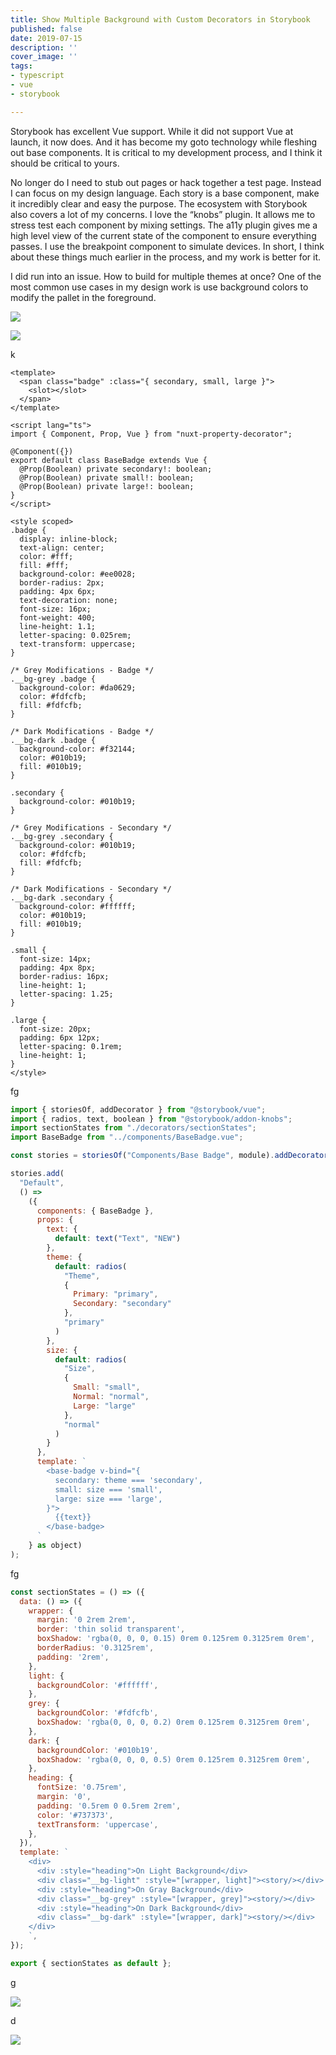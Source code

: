 ```yaml
---
title: Show Multiple Background with Custom Decorators in Storybook
published: false
date: 2019-07-15
description: ''
cover_image: ''
tags:
- typescript
- vue
- storybook

---
```

Storybook has excellent Vue support. While it did not support Vue at launch, it now does. And it has become my goto technology while fleshing out base components. It is critical to my development process, and I think it should be critical to yours.

No longer do I need to stub out pages or hack together a test page. Instead I can focus on my design language. Each story is a base component, make it incredibly clear and easy the purpose. The ecosystem with Storybook also covers a lot of my concerns. I love the “knobs” plugin. It allows me to stress test each component by mixing settings. The a11y plugin gives me a high level view of the current state of the component to ensure everything passes. I use the breakpoint component to simulate devices. In short, I think about these things much earlier in the process, and my work is better for it.

I did run into an issue. How to build for multiple themes at once? One of the most common use cases in my design work is use background colors to modify the pallet in the foreground.

![](/uploads/multiple_themes.png)

![](/uploads/badge-on-single-background.png)

k

```vue
<template>
  <span class="badge" :class="{ secondary, small, large }">
    <slot></slot>
  </span>
</template>

<script lang="ts">
import { Component, Prop, Vue } from "nuxt-property-decorator";

@Component({})
export default class BaseBadge extends Vue {
  @Prop(Boolean) private secondary!: boolean;
  @Prop(Boolean) private small!: boolean;
  @Prop(Boolean) private large!: boolean;
}
</script>

<style scoped>
.badge {
  display: inline-block;
  text-align: center;
  color: #fff;
  fill: #fff;
  background-color: #ee0028;
  border-radius: 2px;
  padding: 4px 6px;
  text-decoration: none;
  font-size: 16px;
  font-weight: 400;
  line-height: 1.1;
  letter-spacing: 0.025rem;
  text-transform: uppercase;
}

/* Grey Modifications - Badge */
.__bg-grey .badge {
  background-color: #da0629;
  color: #fdfcfb;
  fill: #fdfcfb;
}

/* Dark Modifications - Badge */
.__bg-dark .badge {
  background-color: #f32144;
  color: #010b19;
  fill: #010b19;
}

.secondary {
  background-color: #010b19;
}

/* Grey Modifications - Secondary */
.__bg-grey .secondary {
  background-color: #010b19;
  color: #fdfcfb;
  fill: #fdfcfb;
}

/* Dark Modifications - Secondary */
.__bg-dark .secondary {
  background-color: #ffffff;
  color: #010b19;
  fill: #010b19;
}

.small {
  font-size: 14px;
  padding: 4px 8px;
  border-radius: 16px;
  line-height: 1;
  letter-spacing: 1.25;
}

.large {
  font-size: 20px;
  padding: 6px 12px;
  letter-spacing: 0.1rem;
  line-height: 1;
}
</style>
```

fg

```js
import { storiesOf, addDecorator } from "@storybook/vue";
import { radios, text, boolean } from "@storybook/addon-knobs";
import sectionStates from "./decorators/sectionStates";
import BaseBadge from "../components/BaseBadge.vue";

const stories = storiesOf("Components/Base Badge", module).addDecorator(sectionStates);

stories.add(
  "Default",
  () =>
    ({
      components: { BaseBadge },
      props: {
        text: {
          default: text("Text", "NEW")
        },
        theme: {
          default: radios(
            "Theme",
            {
              Primary: "primary",
              Secondary: "secondary"
            },
            "primary"
          )
        },
        size: {
          default: radios(
            "Size",
            {
              Small: "small",
              Normal: "normal",
              Large: "large"
            },
            "normal"
          )
        }
      },
      template: `
        <base-badge v-bind="{
          secondary: theme === 'secondary',
          small: size === 'small',
          large: size === 'large',
        }">
          {{text}}
        </base-badge>
      `
    } as object)
);
```

fg

```js
const sectionStates = () => ({
  data: () => ({
    wrapper: {
      margin: '0 2rem 2rem',
      border: 'thin solid transparent',
      boxShadow: 'rgba(0, 0, 0, 0.15) 0rem 0.125rem 0.3125rem 0rem',
      borderRadius: '0.3125rem',
      padding: '2rem',
    },
    light: {
      backgroundColor: '#ffffff',
    },
    grey: {
      backgroundColor: '#fdfcfb',
      boxShadow: 'rgba(0, 0, 0, 0.2) 0rem 0.125rem 0.3125rem 0rem',
    },
    dark: {
      backgroundColor: '#010b19',
      boxShadow: 'rgba(0, 0, 0, 0.5) 0rem 0.125rem 0.3125rem 0rem',
    },
    heading: {
      fontSize: '0.75rem',
      margin: '0',
      padding: '0.5rem 0 0.5rem 2rem',
      color: '#737373',
      textTransform: 'uppercase',
    },
  }),
  template: `
    <div>
      <div :style="heading">On Light Background</div>
      <div class="__bg-light" :style="[wrapper, light]"><story/></div>
      <div :style="heading">On Gray Background</div>
      <div class="__bg-grey" :style="[wrapper, grey]"><story/></div>
      <div :style="heading">On Dark Background</div>
      <div class="__bg-dark" :style="[wrapper, dark]"><story/></div>
    </div>
    `,
});

export { sectionStates as default };
```

g

![](/uploads/badge-on-multiple-backgrounds.png)

d

![](/uploads/badge-with-a11y.png)